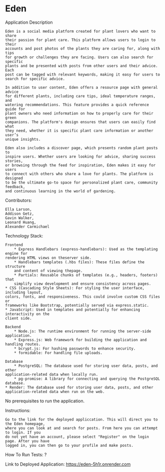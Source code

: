 # Eden 
Application Description

    Eden is a social media platform created for plant lovers who want to share 
    their passion for plant care. This platform allows users to login to their 
    accounts and post photos of the plants they are caring for, along with tips 
    for growth or challenges they are facing. Users can also search for specific
    plants and be presented with posts from other users and their advice. Each 
    post can be tagged with relevant keywords, making it easy for users to 
    search for specific advice.

	In addition to user content, Eden offers a resource page with general advice
    for different plants, including care tips, ideal temperature ranges, and 
    watering recommendations. This feature provides a quick reference guide for
    plant owners who need information on how to properly care for their green 
    companions. The platform's design ensures that users can easily find what 
    they need, whether it is specific plant care information or another user’s 
    unique insights.

	Eden also includes a discover page, which presents random plant posts to 
    inspire users. Whether users are looking for advice, sharing success stories,
    or browsing through the feed for inspiration, Eden makes it easy for users 
    to connect with others who share a love for plants. The platform is designed 
    to be the ultimate go-to space for personalized plant care, community feedback, 
    and continuous learning in the world of gardening.

Contributors:

    Ella Larson,
    Addison Getz,
    Gavin Walker,
    Leonard Huang,
    Alexander Carmichael

Technology Stack: 

    Frontend
        * Express Handlebars (express-handlebars): Used as the templating engine for 
	rendering HTML views on theserver side.
		* Handlebars templates (.hbs files): These files define the structure
  		and content of viewing thepage.
  		* Partials: Reusable chunks of templates (e.g., headers, footers) that 
   		simplify view development and ensure consistency across pages.
	* CSS (Cascading Style Sheets): For styling the user interface, including layout, 
 	colors, fonts, and responsiveness. This could involve custom CSS files or 
  	frameworks like Bootstrap, potentially served via express.static.
	* JavaScript: Used in templates and potentially for enhancing interactivity on the 
 	client side.
    
    Backend
        * Node.js: The runtime environment for running the server-side application.
        * Express.js: Web framework for building the application and handling routes.
        * bcrypt.js: For hashing passwords to enhance security.
        * formidable: For handling file uploads.
	
    Database
        * PostgreSQL: The database used for storing user data, posts, and other 
	application-related data when locally run.
        * pg-promise: A library for connecting and querying the PostgreSQL database.
	* Render: The database used for storing user data, posts, and other 
 	application-related data when run on the web.

No prerequisites to run the application.

Instructions: 

    Go to the link for the deployed appliccation. This will direct you to the Eden homepage, 
    where you can look at and search for posts. From here you can attempt to login. If you 
    do not yet have an account, please select "Register" on the login page. After you have 
    logged in, you can then go to your profile and make posts.

How To Run Tests: ?

Link to Deployed Application: https://eden-5h1r.onrender.com
